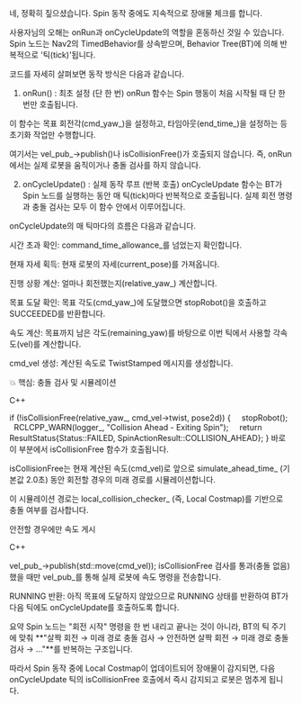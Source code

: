 네, 정확히 짚으셨습니다. Spin 동작 중에도 지속적으로 장애물 체크를 합니다.

사용자님의 오해는 onRun과 onCycleUpdate의 역할을 혼동하신 것일 수 있습니다. Spin 노드는 Nav2의 TimedBehavior를 상속받으며, Behavior Tree(BT)에 의해 반복적으로 '틱(tick)'됩니다.

코드를 자세히 살펴보면 동작 방식은 다음과 같습니다.

1. onRun() : 최초 설정 (단 한 번)
onRun 함수는 Spin 행동이 처음 시작될 때 단 한 번만 호출됩니다.

이 함수는 목표 회전각(cmd_yaw_)을 설정하고, 타임아웃(end_time_)을 설정하는 등 초기화 작업만 수행합니다.

여기서는 vel_pub_->publish()나 isCollisionFree()가 호출되지 않습니다. 즉, onRun에서는 실제 로봇을 움직이거나 충돌 검사를 하지 않습니다.

2. onCycleUpdate() : 실제 동작 루프 (반복 호출)
onCycleUpdate 함수는 BT가 Spin 노드를 실행하는 동안 매 틱(tick)마다 반복적으로 호출됩니다. 실제 회전 명령과 충돌 검사는 모두 이 함수 안에서 이루어집니다.

onCycleUpdate의 매 틱마다의 흐름은 다음과 같습니다.

시간 초과 확인: command_time_allowance_를 넘었는지 확인합니다.

현재 자세 획득: 현재 로봇의 자세(current_pose)를 가져옵니다.

진행 상황 계산: 얼마나 회전했는지(relative_yaw_) 계산합니다.

목표 도달 확인: 목표 각도(cmd_yaw_)에 도달했으면 stopRobot()을 호출하고 SUCCEEDED를 반환합니다.

속도 계산: 목표까지 남은 각도(remaining_yaw)를 바탕으로 이번 틱에서 사용할 각속도(vel)를 계산합니다.

cmd_vel 생성: 계산된 속도로 TwistStamped 메시지를 생성합니다.

💥 핵심: 충돌 검사 및 시뮬레이션

C++

if (!isCollisionFree(relative_yaw_, cmd_vel->twist, pose2d)) {
    stopRobot();
    RCLCPP_WARN(logger_, "Collision Ahead - Exiting Spin");
    return ResultStatus{Status::FAILED, SpinActionResult::COLLISION_AHEAD};
}
바로 이 부분에서 isCollisionFree 함수가 호출됩니다.

isCollisionFree는 현재 계산된 속도(cmd_vel)로 앞으로 simulate_ahead_time_ (기본값 2.0초) 동안 회전할 경우의 미래 경로를 시뮬레이션합니다.

이 시뮬레이션 경로는 local_collision_checker_ (즉, Local Costmap)를 기반으로 충돌 여부를 검사합니다.

안전할 경우에만 속도 게시

C++

vel_pub_->publish(std::move(cmd_vel));
isCollisionFree 검사를 통과(충돌 없음)했을 때만 vel_pub_를 통해 실제 로봇에 속도 명령을 전송합니다.

RUNNING 반환: 아직 목표에 도달하지 않았으므로 RUNNING 상태를 반환하여 BT가 다음 틱에도 onCycleUpdate를 호출하도록 합니다.

요약
Spin 노드는 "회전 시작" 명령을 한 번 내리고 끝나는 것이 아니라, BT의 틱 주기에 맞춰 **"살짝 회전 → 미래 경로 충돌 검사 → 안전하면 살짝 회전 → 미래 경로 충돌 검사 → ..."**를 반복하는 구조입니다.

따라서 Spin 동작 중에 Local Costmap이 업데이트되어 장애물이 감지되면, 다음 onCycleUpdate 틱의 isCollisionFree 호출에서 즉시 감지되고 로봇은 멈추게 됩니다.
